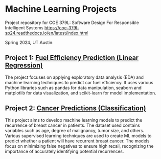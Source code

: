 # Machine Learning Projects
Project repository for COE 379L: Software Design For Responsible Intelligent Systems
https://coe-379l-sp24.readthedocs.io/en/latest/index.html

Spring 2024, UT Austin

## Project 1: [Fuel Efficiency Prediction (Linear Regression)](https://github.com/jthet/machine-learning-projects/tree/main/linear-regression-ML)

The project focuses on applying exploratory data analysis (EDA) and machine learning techniques to predict car fuel efficiency. It uses various Python libraries such as pandas for data manipulation, seaborn and matplotlib for data visualization, and scikit-learn for model implementation.

## Project 2: [Cancer Predictions (Classification)](https://github.com/jthet/machine-learning-projects/tree/main/cancer-prediction-ML)

This project aims to develop machine learning models to predict the recurrence of breast cancer in patients. The dataset used contains variables such as age, degree of malignancy, tumor size, and others. Various supervised learning techniques are used to create ML models to predict whether a patient will have recurrent breast cancer. The models focus on minimizing false negatives to ensure high recall, recognizing the importance of accurately identifying potential recurrences.

